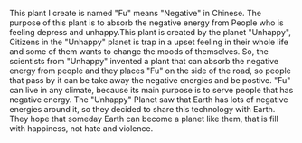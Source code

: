 This plant I create is named "Fu" means "Negative" in Chinese. The purpose of this plant is to absorb the negative energy from People who is feeling depress and unhappy.This plant is created by the planet "Unhappy", Citizens in the "Unhappy" planet is trap in a upset feeling in their whole life and some of them wants to change the moods of themselves. So, the scientists from "Unhappy" invented a plant that can absorb the negative energy from people and they places "Fu" on the side of the road, so people that pass by it can be take away the negative energies and be postive.
"Fu" can live in any climate, because its main purpose is to serve people that has negative energy. The "Unhappy" Planet saw that Earth has lots of negative energies around it, so they decided to share this technology with Earth. They hope that someday Earth can become a planet like them, that is fill with happiness, not hate and violence. 




